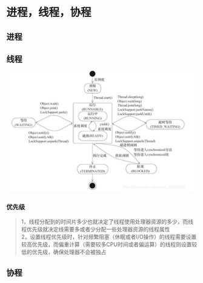 # 进程，线程，协程

## 进程


## 线程

![线程状态转换-《java并发编程艺术》](./res/thread-status.png "线程状态转换-《java并发编程艺术》")

### 优先级
>1，线程分配到的时间片多少也就决定了线程使用处理器资源的多少，而线程优先级就决定线需要多或者少分配一些处理器资源的线程属性   
>2，设置线程优先级时，针对频繁阻塞（休眠或者I/O操作）的线程需要设置较高优先级，而偏重计算（需要较多CPU时间或者偏运算）的线程则设置较低的优先级，确保处理器不会被独占   

## 协程